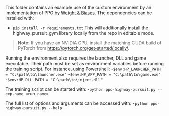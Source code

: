This folder contains an example use of the custom environment by an implementation of PPO by [Weight & Biases](https://github.com/vwxyzjn/ppo-implementation-details).
The dependencies can be installed with:
- `pip install -r requirements.txt`
This will additionally install the highway_pursuit_gym library locally from the repo in editable mode.

> **Note:** If you have an NVIDIA GPU, install the matching CUDA build of PyTorch from https://pytorch.org/get-started/locally/.

Running the environment also requires the launcher, DLL and game executable. Their path must be set as environment variables before running the training script.
For instance, using Powershell:
-`$env:HP_LAUNCHER_PATH = "C:\path\to\launcher.exe"`
-`$env:HP_APP_PATH = "C:\path\to\game.exe"`
-`$env:HP_DLL_PATH = "C:\path\to\inject.dll"`

The training script can be started with:
-`python ppo-highway-pursuit.py --exp-name <run_name>`

The full list of options and arguments can be accessed with:
-`python ppo-highway-pursuit.py --help`